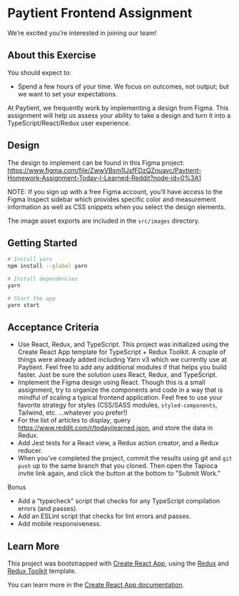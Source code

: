 # Paytient Frontend Assignment

We’re excited you’re interested in joining our team!

## About this Exercise

You should expect to:

- Spend a few hours of your time. We focus on outcomes, not output; but we want to set your expectations.

At Paytient, we frequently work by implementing a design from Figma. This assignment will help us assess your ability to take a design and turn it into a TypeScript/React/Redux user experience.

## Design

The design to implement can be found in this Figma project: https://www.figma.com/file/ZwwVBsm1IJsfFDzQZnuavc/Paytient-Homework-Assignment-Today-I-Learned-Reddit?node-id=0%3A1

NOTE: If you sign up with a free Figma account, you’ll have access to the Figma Inspect sidebar which provides specific color and measurement information as well as CSS snippets when you select the design elements.

The image asset exports are included in the `src/images` directory.

## Getting Started

```sh
# Install yarn
npm install --global yarn

# Install dependencies
yarn

# Start the app
yarn start
```

## Acceptance Criteria

- Use React, Redux, and TypeScript. This project was initialized using the Create React App template for TypeScript + Redux Toolkit. A couple of things were already added including Yarn v3 which we currently use at Paytient. Feel free to add any additional modules if that helps you build faster. Just be sure the solution uses React, Redux, and TypeScript.
- Implement the Figma design using React. Though this is a small assignment, try to organize the components and code in a way that is mindful of scaling a typical frontend application. Feel free to use your favorite strategy for styles (CSS/SASS modules, `styled-components`, Tailwind, etc. ...whatever you prefer!)
- For the list of articles to display, query https://www.reddit.com/r/todayilearned.json, and store the data in Redux.
- Add Jest tests for a React view, a Redux action creator, and a Redux reducer.
- When you’ve completed the project, commit the results using git and `git push` up to the same branch that you cloned. Then open the Tapioca invite link again, and click the button at the bottom to "Submit Work."

Bonus

- Add a “typecheck” script that checks for any TypeScript compilation errors (and passes).
- Add an ESLint script that checks for lint errors and passes.
- Add mobile responsiveness.

## Learn More

This project was bootstrapped with [Create React App](https://github.com/facebook/create-react-app), using the [Redux](https://redux.js.org/) and [Redux Toolkit](https://redux-toolkit.js.org/) template.

You can learn more in the [Create React App documentation](https://facebook.github.io/create-react-app/docs/getting-started).
